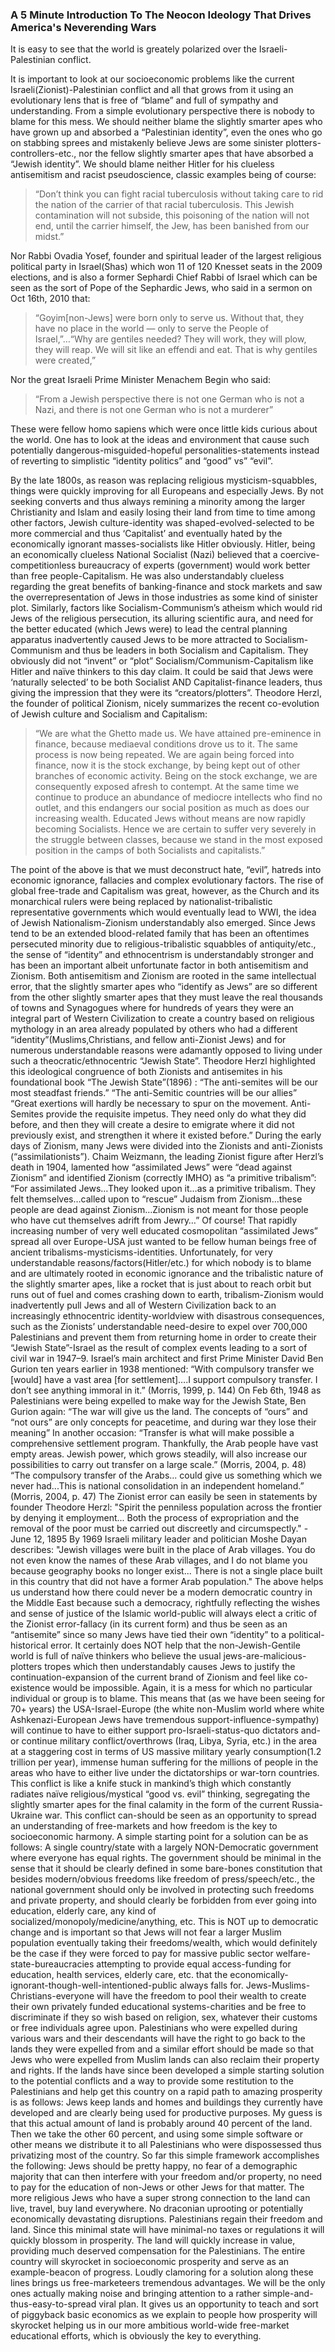### A 5 Minute Introduction To The Neocon Ideology That Drives America's Neverending Wars

It is easy to see that the world is greately polarized over the Israeli-Palestinian conflict. 

 
It is important to look at our socioeconomic problems like the current Israeli(Zionist)-Palestinian conflict and all that grows from it using an evolutionary lens that is free of “blame” and full of sympathy and understanding. From a simple evolutionary perspective there is nobody to blame for this mess. We should neither blame the slightly smarter apes who have grown up and absorbed a “Palestinian identity”, even the ones who go on stabbing sprees and mistakenly believe Jews are some sinister plotters-controllers-etc., nor the fellow slightly smarter apes that have absorbed a “Jewish identity”. We should blame neither Hitler for his clueless antisemitism and racist pseudoscience, classic examples being of course:

>“Don’t think you can fight racial tuberculosis without taking care to rid the nation of the carrier of that racial tuberculosis. This Jewish contamination will not subside, this poisoning of the nation will not end, until the carrier himself, the Jew, has been banished from our midst.”

Nor Rabbi Ovadia Yosef, founder and spiritual leader of the largest religious political party in Israel(Shas) which won 11 of 120 Knesset seats in the 2009 elections, and is also a former Sephardi Chief Rabbi of Israel which can be seen as the sort of Pope of the Sephardic Jews, who said in a sermon on Oct 16th, 2010 that:

>“Goyim[non-Jews] were born only to serve us. Without that, they have no place in the world — only to serve the People of Israel,”…“Why are gentiles needed? They will work, they will plow, they will reap. We will sit like an effendi and eat. That is why gentiles were created,”

Nor the great Israeli Prime Minister Menachem Begin who said:

>“From a Jewish perspective there is not one German who is not a Nazi, and there is not one German who is not a murderer”

These were fellow homo sapiens which were once little kids curious about the world. One has to look at the ideas and environment that cause such potentially dangerous-misguided-hopeful personalities-statements instead of reverting to simplistic “identity politics” and “good” vs” “evil”.  

By the late 1800s, as reason was replacing religious mysticism-squabbles, things were quickly improving for all Europeans and especially Jews. By not seeking converts and thus always remining a minority among the larger Christianity and Islam and easily losing their land from time to time among other factors, Jewish culture-identity was shaped-evolved-selected to be more commercial and thus ‘Capitalist’ and eventually hated by the economically ignorant masses-socialists like Hitler obviously. Hitler, being an economically clueless National Socialist (Nazi) believed that a coercive-competitionless bureaucracy of experts (government) would work better than free people-Capitalism. He was also understandably clueless regarding the great benefits of banking-finance and stock markets and saw the overrepresentation of Jews in those industries as some kind of sinister plot. Similarly, factors like Socialism-Communism’s atheism which would rid Jews of the religious persecution, its alluring scientific aura, and need for the better educated (which Jews were) to lead the central planning apparatus inadvertently caused Jews to be more attracted to Socialism-Communism and thus be leaders in both Socialism and Capitalism. They obviously did not “invent” or “plot” Socialism/Communism-Capitalism like Hitler and naïve thinkers to this day claim. It could be said that Jews were ‘naturally selected’ to be both Socialist AND Capitalist-finance leaders, thus giving the impression that they were its “creators/plotters”. Theodore Herzl, the founder of political Zionism, nicely summarizes the recent co-evolution of Jewish culture and Socialism and Capitalism:

>“We are what the Ghetto made us. We have attained pre-eminence in finance, because mediaeval conditions drove us to it. The same process is now being repeated. We are again being forced into finance, now it is the stock exchange, by being kept out of other branches of economic activity. Being on the stock exchange, we are consequently exposed afresh to contempt. At the same time we continue to produce an abundance of mediocre intellects who find no outlet, and this endangers our social position as much as does our increasing wealth. Educated Jews without means are now rapidly becoming Socialists. Hence we are certain to suffer very severely in the struggle between classes, because we stand in the most exposed position in the camps of both Socialists and capitalists.”

The point of the above is that we must deconstruct hate, “evil”, hatreds into economic ignorance, fallacies and complex evolutionary factors. The rise of global free-trade and Capitalism was great, however, as the Church and its monarchical rulers were being replaced by nationalist-tribalistic representative governments which would eventually lead to WWI, the idea of Jewish Nationalism-Zionism understandably also emerged. Since Jews tend to be an extended blood-related family that has been an oftentimes persecuted minority due to religious-tribalistic squabbles of antiquity/etc., the sense of “identity” and ethnocentrism is understandably stronger and has been an important albeit unfortunate factor in both antisemitism and Zionism. Both antisemitism and Zionism are rooted in the same intellectual error, that the slightly smarter apes who “identify as Jews” are so different from the other slightly smarter apes that they must leave the real thousands of towns and Synagogues where for hundreds of years they were an integral part of Western Civilization to create a country based on religious mythology in an area already populated by others who had a different “identity”(Muslims,Christians, and fellow anti-Zionist Jews) and for numerous understandable reasons were adamantly opposed to living under such a theocratic/ethnocentric “Jewish State”. Theodore Herzl highlighted this ideological congruence of both Zionists and antisemites in his foundational book “The Jewish State”(1896) :
“The anti-semites will be our most steadfast friends.” “The anti-Semitic countries will be our allies” “Great exertions will hardly be necessary to spur on the movement. Anti-Semites provide the requisite impetus. They need only do what they did before, and then they will create a desire to emigrate where it did not previously exist, and strengthen it where it existed before.”
During the early days of Zionism, many Jews were divided into the Zionists and anti-Zionists (“assimilationists”). Chaim Weizmann, the leading Zionist figure after Herzl’s death in 1904, lamented how “assimilated Jews” were “dead against Zionism” and identified Zionism (correctly IMHO) as “a primitive tribalism”:
“For assimilated Jews…They looked upon it…as a primitive tribalism. They felt themselves…called upon to “rescue” Judaism from Zionism…these people are dead against Zionism…Zionism is not meant for those people who have cut themselves adrift from Jewry…”
Of course! That rapidly increasing number of very well educated cosmopolitan “assimilated Jews” spread all over Europe-USA just wanted to be fellow human beings free of ancient tribalisms-mysticisms-identities. Unfortunately, for very understandable reasons/factors(Hitler/etc.) for which nobody is to blame and are ultimately rooted in economic ignorance and the tribalistic nature of the slightly smarter apes, like a rocket that is just about to reach orbit but runs out of fuel and comes crashing down to earth, tribalism-Zionism would inadvertently pull Jews and all of Western Civilization back to an increasingly ethnocentric identity-worldview with disastrous consequences, such as the Zionists’ understandable need-desire to expel over 700,000 Palestinians and prevent them from returning home in order to create their “Jewish State”-Israel as the result of complex events leading to a sort of civil war in 1947–9. Israel’s main architect and first Prime Minister David Ben Gurion ten years earlier in 1938 mentioned:
“With compulsory transfer we [would] have a vast area [for settlement]….I support compulsory transfer. I don’t see anything immoral in it.” (Morris, 1999, p. 144)
On Feb 6th, 1948 as Palestinians were being expelled to make way for the Jewish State, Ben Gurion again:
“The war will give us the land. The concepts of “ours” and “not ours” are only concepts for peacetime, and during war they lose their meaning”
In another occasion:
    “Transfer is what will make possible a comprehensive settlement program. Thankfully, the Arab people have vast empty areas. Jewish power, which grows steadily, will also increase our possibilities to carry out transfer on a large scale.” (Morris, 2004, p. 48)
   “The compulsory transfer of the Arabs... could give us something which we never had...This is national consolidation in an independent homeland.” (Morris, 2004, p. 47)
The Zionist error can easily be seen in statements by founder Theodore Herzl:
"Spirit the penniless population across the frontier by denying it employment... Both the process of expropriation and the removal of the poor must be carried out discreetly and circumspectly." - June 12, 1895
By 1969 Israeli military leader and politician Moshe Dayan describes:
"Jewish villages were built in the place of Arab villages. You do not even know the names of these Arab villages, and I do not blame you because geography books no longer exist... There is not a single place built in this country that did not have a former Arab population." 
The above helps us understand how there could never be a modern democratic country in the Middle East because such a democracy, rightfully reflecting the wishes and sense of justice of the Islamic world-public will always elect a critic of the Zionist error-fallacy (in its current form) and thus be seen as an “antisemite” since so many Jews have tied their own “identity” to a political-historical error. It certainly does NOT help that the non-Jewish-Gentile world is full of naïve thinkers who believe the usual jews-are-malicious-plotters tropes which then understandably causes Jews to justify the continuation-expansion of the current brand of Zionism and feel like co-existence would be impossible. Again, it is a mess for which no particular individual or group is to blame. This means that (as we have been seeing for 70+ years) the USA-Israel-Europe (the white non-Muslim world where white Ashkenazi-European Jews have tremendous support-influence-sympathy) will continue to have to either support pro-Israeli-status-quo dictators and-or continue military conflict/overthrows (Iraq, Libya, Syria, etc.) in the area at a staggering cost in terms of US massive military yearly consumption(1.2 trillion per year), immense human suffering for the millions of people in the areas who have to either live under the dictatorships or war-torn countries. This conflict is like a knife stuck in mankind’s thigh which constantly radiates naïve religious/mystical “good vs. evil” thinking, segregating the slightly smarter apes for the final calamity in the form of the current Russia-Ukraine war. 
This conflict can-should be seen as an opportunity to spread an understanding of free-markets and how freedom is the key to socioeconomic harmony. A simple starting point for a solution can be as follows: A single country/state with a largely NON-Democratic government where everyone has equal rights. The government should be minimal in the sense that it should be clearly defined in some bare-bones constitution that besides modern/obvious freedoms like freedom of press/speech/etc., the national government should only be involved in protecting such freedoms and private property, and should clearly be forbidden from ever going into education, elderly care, any kind of socialized/monopoly/medicine/anything, etc. This is NOT up to democratic change and is important so that Jews will not fear a larger Muslim population eventually taking their freedoms/wealth, which would definitely be the case if they were forced to pay for massive public sector welfare-state-bureaucracies attempting to provide equal access-funding for education, health services, elderly care, etc. that the economically-ignorant-though-well-intentioned-public always falls for. Jews-Muslims-Christians-everyone will have the freedom to pool their wealth to create their own privately funded educational systems-charities and be free to discriminate if they so wish based on religion, sex, whatever their customs or free individuals agree upon. Palestinians who were expelled during various wars and their descendants will have the right to go back to the lands they were expelled from and a similar effort should be made so that Jews who were expelled from Muslim lands can also reclaim their property and rights. If the lands have since been developed a simple starting solution to the potential conflicts and a way to provide some restitution to the Palestinians and help get this country on a rapid path to amazing prosperity is as follows: Jews keep lands and homes and buildings they currently have developed and are clearly being used for productive purposes. My guess is that this actual amount of land is probably around 40 percent of the land. Then we take the other 60 percent, and using some simple software or other means we distribute it to all Palestinians who were dispossessed thus privatizing most of the country. So far this simple framework accomplishes the following: Jews should be pretty happy, no fear of a demographic majority that can then interfere with your freedom and/or property, no need to pay for the education of non-Jews or other Jews for that matter. The more religious Jews who have a super strong connection to the land can live, travel, buy land everywhere. No draconian uprooting or potentially economically devastating disruptions. Palestinians regain their freedom and land. Since this minimal state will have minimal-no taxes or regulations it will quickly blossom in prosperity. The land will quickly increase in value, providing much deserved compensation for the Palestinians. The entire country will skyrocket in socioeconomic prosperity and serve as an example-beacon of progress. Loudly clamoring for a solution along these lines brings us free-marketeers tremendous advantages. We will be the only ones actually making noise and bringing attention to a rather simple-and-thus-easy-to-spread viral plan. It gives us an opportunity to teach and sort of piggyback basic economics as we explain to people how prosperity will skyrocket helping us in our more ambitious world-wide free-market educational efforts, which is obviously the key to everything.
